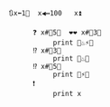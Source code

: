 ﻿```
🔃x⬅️1⃣  x◀↔100   x⏫

      ❓ x#⃣5⃣  ❤❤ x#⃣3⃣
           print 💬♨️⚡️💬
      ⁉ x#⃣3⃣
           print 💬♨️💬
      ⁉ x#⃣5⃣
           print 💬⚡️💬
      ❗
           print x
```